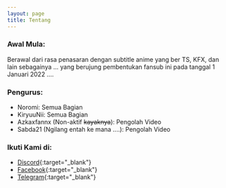 ```yaml
---
layout: page
title: Tentang
---
```


### Awal Mula:

Berawal dari rasa penasaran dengan subtitle anime yang ber TS, KFX, dan lain sebagainya ... yang berujung pembentukan fansub ini pada tanggal 1 Januari 2022 ....

### Pengurus:

- Noromi: Semua Bagian<br>
- KiryuuNii: Semua Bagian<br>
- Azkaxfannx (Non-aktif ~~kayaknya~~): Pengolah Video<br>
- Sabda21 (Ngilang entah ke mana ....): Pengolah Video<br>

### Ikuti Kami di:

- [Discord](https://discord.gg/8QeuePwYgV){:target="_blank"}
- [Facebook](https://fb.me/a1fansub){:target="_blank"}
- [Telegram](https://a1fansub.t.me){:target="_blank"}